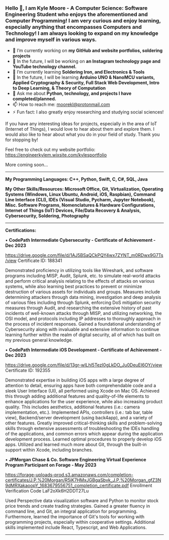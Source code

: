 ### Hello 👋, I am Kyle Moore - A Computer Science: Software Engineering Student who enjoys the aforementioned and Computer Programming! I am very curious and enjoy learning, especially anything that encompasses Computers and Technology! I am always looking to expand on my knowledge and improve myself in various ways.

- 🔭 I’m currently working on **my GitHub and website portfolios, soldering projects**
- 🌠 In the future, I will be working on **an Instagram technology page and YouTube technology channel.**
- 🌱 I’m currently learning __Soldering Iron, and Electronics & Tools__
- 🚀 In the future, I will be learning **Arduino UNO & NanoMCU variants, Applied Cryptography & Security, Full Stack Web Development, Intro to Deep Learning, & Theory of Computation**
- 💬 Ask me about **Python, technology, and projects I have completed/planned.**
- 📫 How to reach me: moorekl@protonmail.com
- ⚡ Fun fact: I also greatly enjoy researching and studying social sciences!



If you have any interesting ideas for projects, especially in the area of IoT (Internet of Things), I would love to hear about them and explore them. I would also like to hear about what you do in your field of study. Thank you for stopping by!

Feel free to check out my website portfolio: https://engineerkylem.wixsite.com/kylesportfolio

More coming soon...



----------------------------------------------------------------------------------------------------------------------------------------------------

**My Programming Languages: C++, Python, Swift, C, C#, SQL, Java**

**My Other Skills/Resources: Microsoft Office, Git, Virtualization, Operating Systems (Windows, Linux Ubuntu, Android, iOS, Raspbian), Command Line Interface (CLI), IDEs (Visual Studio, Pycharm, Jupyter Notebook), Misc. Software Programs, Nomenclatures & Hardware Configurations, Internet of Things (IoT) Devices, File/Data Recovery & Analysis, Cybersecurity, Soldering, Photography**

----------------------------------------------------------------------------------------------------------------------------------------------------

**Certifications:**

• **CodePath Intermediate Cybersecurity - Certificate of Achievement - Dec 2023**

https://drive.google.com/file/d/1AJ5BSaQCkPQY4wx7ZYNT_m0RDwx9G7Ts/view
          Certificate ID: 188341

Demonstrated proficiency in utilizing tools like Wireshark, and software programs including MISP, Audit, Splunk, etc. to simulate real-world attacks and perform critical analysis relating to the effects of attacks on various systems, while also learning best practices to prevent or minimize destruction of various assets for individuals and groups. Measures include determining attackers through data mining, investigation and deep analysis of various files including through Splunk, enforcing DoS mitigation security measures through Audit, and researching the extensive history of past incidents of well-known attacks through MISP, and utilizing networking, the OSI model, and protocols including IP addresses to thoroughly approach in the process of incident responses. Gained a foundational understanding of Cybersecurity along with invaluable and extensive information to continue learning further within the realm of digital security, all of which has built on my previous general knowledge.

• **CodePath Intermediate iOS Development - Certificate of Achievement - Dec 2023**

https://drive.google.com/file/d/13gr-wILhl5TezI0gLkDO_Ju0DeuEI6OY/view
          Certificate ID: 192355

Demonstrated expertise in building iOS apps with a large degree of attention to detail, ensuring apps have both comprehendable code and a sleek User Interface (UI), all performed using Xcode on Mac OS. Achieved this through adding additional features and quality-of-life elements to enhance applications for the user experience, while also increasing product quality. This includes aesthetics, additional features (i.e.: camera implementation, etc.). Implemented APIs, controllers (i.e.: tab bar, table view), Backend/server development (using back4app), and a variety of other features. Greatly improved critical-thinking skills and problem-solving skills through extensive assessments of troubleshooting the IDEs handling of the applications, and common errors which appear during the application development process. Learned optimal procedures to properly develop iOS apps. Utilized and learned much more about Git, through the built-in support within Xcode, including branches.

• **JPMorgan Chase & Co. Software Engineering Virtual Experience Program Participant on Forage - May 2023**

https://forage-uploads-prod.s3.amazonaws.com/completion-certificates/J.P.%20Morgan/R5iK7HMxJGBgaSbvk_J.P.%20Morgan_gfZ3N9dMRXakaoopY_1683679556751_completion_certificate.pdf
Enrollment Verification Code LaF2oXk6H2DDT27Lu

Used Perspective data visualization software and Python to monitor stock price trends and create trading strategies. Gained a greater fluency in command line, and Git, an integral application for programming. Furthermore, learned the importance of Git's tools for working with programming projects, especially within cooperative settings. Additional skills implemented include React, Typescript, and Web Applications.

----------------------------------------------------------------------------------------------------------------------------------------------------

<!--
**KyoKyle64/KyoKyle64** is a ✨ _special_ ✨ repository because its `README.md` (this file) appears on your GitHub profile.

Here are some ideas to get you started:

- 🔭 I’m currently working on ...
- 🌱 I’m currently learning ...
- 👯 I’m looking to collaborate on ...
- 🤔 I’m looking for help with ...
- 💬 Ask me about ...
- 📫 How to reach me: ...
- 😄 Pronouns: ...
- ⚡ Fun fact: ...
-->
